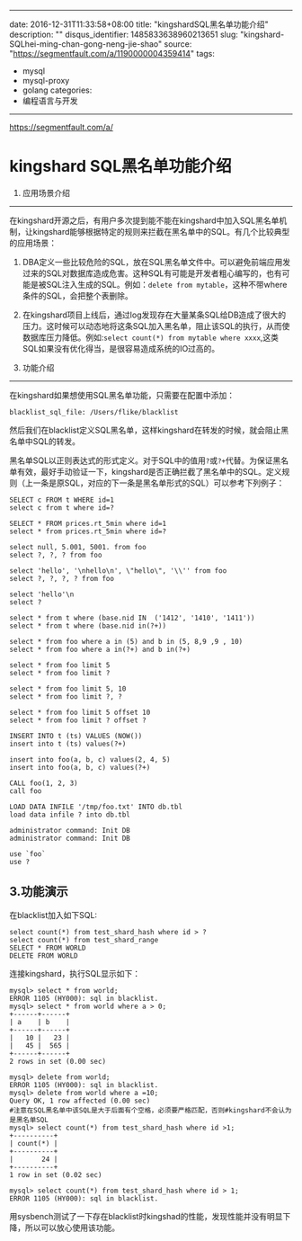 
---
date: 2016-12-31T11:33:58+08:00
title: "kingshardSQL黑名单功能介绍"
description: ""
disqus_identifier: 1485833638960213651
slug: "kingshard-SQLhei-ming-chan-gong-neng-jie-shao"
source: "https://segmentfault.com/a/1190000004359414"
tags: 
- mysql 
- mysql-proxy 
- golang 
categories:
- 编程语言与开发
---

https://segmentfault.com/a/

kingshard SQL黑名单功能介绍
===========================

1. 应用场景介绍
---------------

在kingshard开源之后，有用户多次提到能不能在kingshard中加入SQL黑名单机制，让kingshard能够根据特定的规则来拦截在黑名单中的SQL。有几个比较典型的应用场景：

1.  DBA定义一些比较危险的SQL，放在SQL黑名单文件中。可以避免前端应用发过来的SQL对数据库造成危害。这种SQL有可能是开发者粗心编写的，也有可能是被SQL注入生成的SQL。例如：`delete from mytable`，这种不带where条件的SQL，会把整个表删除。

2.  在kingshard项目上线后，通过log发现存在大量某条SQL给DB造成了很大的压力。这时候可以动态地将这条SQL加入黑名单，阻止该SQL的执行，从而使数据库压力降低。例如:`select count(*) from mytable where xxxx`,这类SQL如果没有优化得当，是很容易造成系统的IO过高的。

2. 功能介绍
-----------

在kingshard如果想使用SQL黑名单功能，只需要在配置中添加：

    blacklist_sql_file: /Users/flike/blacklist

然后我们在blacklist定义SQL黑名单，这样kingshard在转发的时候，就会阻止黑名单中SQL的转发。

黑名单SQL以正则表达式的形式定义。对于SQL中的值用`?`或`?+`代替。为保证黑名单有效，最好手动验证一下，kingshard是否正确拦截了黑名单中的SQL。定义规则（上一条是原SQL，对应的下一条是黑名单形式的SQL）可以参考下列例子：

    SELECT c FROM t WHERE id=1
    select c from t where id=?

    SELECT * FROM prices.rt_5min where id=1
    select * from prices.rt_5min where id=?

    select null, 5.001, 5001. from foo
    select ?, ?, ? from foo

    select 'hello', '\nhello\n', \"hello\", '\\'' from foo
    select ?, ?, ?, ? from foo

    select 'hello'\n
    select ?

    select * from t where (base.nid IN  ('1412', '1410', '1411'))
    select * from t where (base.nid in(?+))

    select * from foo where a in (5) and b in (5, 8,9 ,9 , 10)
    select * from foo where a in(?+) and b in(?+)

    select * from foo limit 5
    select * from foo limit ?

    select * from foo limit 5, 10
    select * from foo limit ?, ?

    select * from foo limit 5 offset 10
    select * from foo limit ? offset ?

    INSERT INTO t (ts) VALUES (NOW())
    insert into t (ts) values(?+)

    insert into foo(a, b, c) values(2, 4, 5)
    insert into foo(a, b, c) values(?+)

    CALL foo(1, 2, 3)
    call foo

    LOAD DATA INFILE '/tmp/foo.txt' INTO db.tbl
    load data infile ? into db.tbl

    administrator command: Init DB
    administrator command: Init DB

    use `foo`
    use ?

3.功能演示
----------

在blacklist加入如下SQL:

    select count(*) from test_shard_hash where id > ?
    select count(*) from test_shard_range
    SELECT * FROM WORLD
    DELETE FROM WORLD

连接kingshard，执行SQL显示如下：

    mysql> select * from world;
    ERROR 1105 (HY000): sql in blacklist.
    mysql> select * from world where a > 0;
    +------+------+
    | a    | b    |
    +------+------+
    |   10 |   23 |
    |   45 |  565 |
    +------+------+
    2 rows in set (0.00 sec)

    mysql> delete from world;
    ERROR 1105 (HY000): sql in blacklist.
    mysql> delete from world where a =10;
    Query OK, 1 row affected (0.00 sec)
    #注意在SQL黑名单中该SQL是大于后面有个空格，必须要严格匹配，否则#kingshard不会认为是黑名单SQL
    mysql> select count(*) from test_shard_hash where id >1;
    +----------+
    | count(*) |
    +----------+
    |       24 |
    +----------+
    1 row in set (0.02 sec)

    mysql> select count(*) from test_shard_hash where id > 1;
    ERROR 1105 (HY000): sql in blacklist.

用sysbench测试了一下存在blacklist时kingshad的性能，发现性能并没有明显下降，所以可以放心使用该功能。


